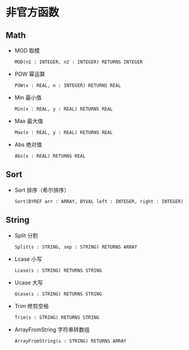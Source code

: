 # 非官方函数

## Math
* MOD 取模
    ```
    MOD(n1 : INTEGER, n2 : INTEGER) RETURNS INTEGER
    ```
* POW 幂运算
    ```
    POW(x : REAL, n : INTEGER) RETURNS REAL
    ```
* Min 最小值
    ```
    Min(x : REAL, y : REAL) RETURNS REAL
    ```
* Max 最大值
    ```
    Max(x : REAL, y : REAL) RETURNS REAL
    ```
* Abs 绝对值
    ```
    Abs(x : REAL) RETURNS REAL
    ```
## Sort
* Sort 排序（希尔排序）
    ```
    Sort(BYREF arr : ARRAY, BYVAL left : INTEGER, right : INTEGER)
    ```

## String
* Split 分割
    ```
    Split(s : STRING, sep : STRING) RETURNS ARRAY
    ```
* Lcase 小写
    ```
    Lcase(s : STRING) RETURNS STRING
    ```
* Ucase 大写
    ```
    Ucase(s : STRING) RETURNS STRING
    ```
* Trim 修剪空格
    ```
    Trim(s : STRING) RETURNS STRING
    ```
* ArrayFromString 字符串转数组
    ```
    ArrayFromString(s : STRING) RETURNS ARRAY
    ```
